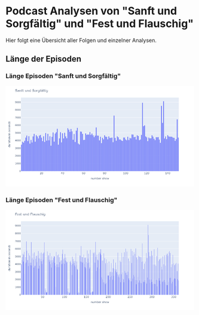 # Podcast Analysen von "Sanft und Sorgfältig" und "Fest und Flauschig"

Hier folgt eine Übersicht aller Folgen und einzelner Analysen.

## Länge der Episoden

### Länge Episoden "Sanft und Sorgfältig"

![Länge Episoden "Sanft und Sorgfältig"](docs/img/ss_duration.png)

### Länge Episoden "Fest und Flauschig"

![Länge Episoden "Fest und Flauschig"](docs/img/ff_duration.png)
